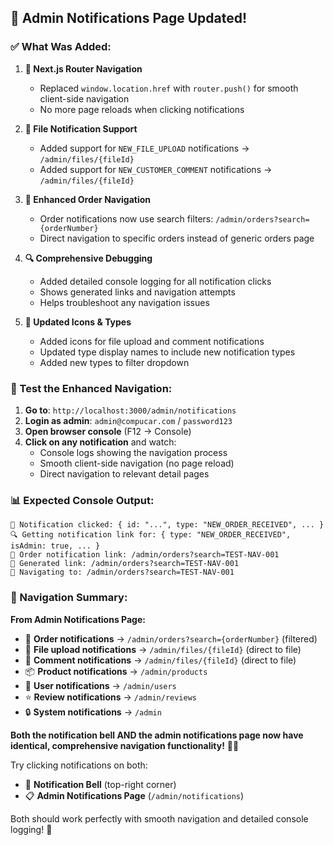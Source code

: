 ## 🎉 **Admin Notifications Page Updated!**

### **✅ What Was Added:**

1. **🚀 Next.js Router Navigation**
   - Replaced `window.location.href` with `router.push()` for smooth client-side navigation
   - No more page reloads when clicking notifications

2. **📁 File Notification Support**
   - Added support for `NEW_FILE_UPLOAD` notifications → `/admin/files/{fileId}`
   - Added support for `NEW_CUSTOMER_COMMENT` notifications → `/admin/files/{fileId}`

3. **🛒 Enhanced Order Navigation**
   - Order notifications now use search filters: `/admin/orders?search={orderNumber}`
   - Direct navigation to specific orders instead of generic orders page

4. **🔍 Comprehensive Debugging**
   - Added detailed console logging for all notification clicks
   - Shows generated links and navigation attempts
   - Helps troubleshoot any navigation issues

5. **🎨 Updated Icons & Types**
   - Added icons for file upload and comment notifications
   - Updated type display names to include new notification types
   - Added new types to filter dropdown

### **🧪 Test the Enhanced Navigation:**

1. **Go to**: `http://localhost:3000/admin/notifications`
2. **Login as admin**: `admin@compucar.com` / `password123`
3. **Open browser console** (F12 → Console)
4. **Click on any notification** and watch:
   - Console logs showing the navigation process
   - Smooth client-side navigation (no page reload)
   - Direct navigation to relevant detail pages

### **📊 Expected Console Output:**

```
🔔 Notification clicked: { id: "...", type: "NEW_ORDER_RECEIVED", ... }
🔍 Getting notification link for: { type: "NEW_ORDER_RECEIVED", isAdmin: true, ... }
🛒 Order notification link: /admin/orders?search=TEST-NAV-001
🔗 Generated link: /admin/orders?search=TEST-NAV-001
🚀 Navigating to: /admin/orders?search=TEST-NAV-001
```

### **🎯 Navigation Summary:**

**From Admin Notifications Page:**
- 🛒 **Order notifications** → `/admin/orders?search={orderNumber}` (filtered)
- 📁 **File upload notifications** → `/admin/files/{fileId}` (direct to file)
- 💬 **Comment notifications** → `/admin/files/{fileId}` (direct to file)
- 📦 **Product notifications** → `/admin/products`
- 👥 **User notifications** → `/admin/users`
- ⭐ **Review notifications** → `/admin/reviews`
- 🔒 **System notifications** → `/admin`

**Both the notification bell AND the admin notifications page now have identical, comprehensive navigation functionality!** 🎯✨

Try clicking notifications on both:
- 🔔 **Notification Bell** (top-right corner)
- 📋 **Admin Notifications Page** (`/admin/notifications`)

Both should work perfectly with smooth navigation and detailed console logging! 🚀
